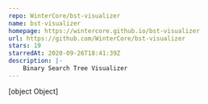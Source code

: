 ```yaml
---
repo: WinterCore/bst-visualizer
name: bst-visualizer
homepage: https://wintercore.github.io/bst-visualizer
url: https://github.com/WinterCore/bst-visualizer
stars: 19
starredAt: 2020-09-26T18:41:39Z
description: |-
    Binary Search Tree Visualizer
---
```


[object Object]
